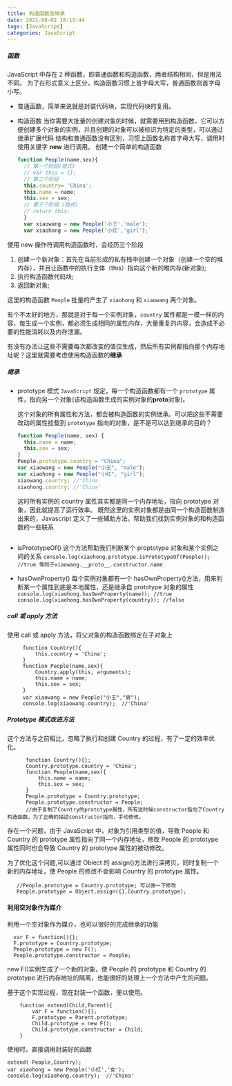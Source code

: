 ```yaml
---
title: 构造函数及继承
date: 2021-08-02 18:13:44
tags: [JavaScript]
categories: JavaScript
---
```


##### 函数

JavaScript 中存在 2 种函数，即普通函数和构造函数，两者结构相同，但是用法不同。
为了在形式意义上区分，构造函数习惯上首字母大写，普通函数则首字母小写。

- 普通函数，简单来说就是封装代码块，实现代码块的复用。

- 构造函数
  当你需要大批量的创建对象的时候，就需要用到构造函数，它可以方便创建多个对象的实例，并且创建的对象可以被标识为特定的类型，可以通过继承扩展代码
  结构和普通函数没有区别，习惯上函数名称首字母大写，调用时使用关键字 **new** 进行调用。
  创建一个简单的构造函数
  ```js
  function People(name,sex){
    // 第一个阶段(隐式)
    // var this = {};
    // 第二个阶段
    this.country= 'China';
    this.name = name;
    this.sex = sex;
    // 第三个阶段 (隐式)
    // return this;
    }
    var xiaowang = new People('小王','male');
    var xiaohong = new People('小红','girl');`
  ```

使用 new 操作符调用构造函数时，会经历三个阶段

1. 创建一个新对象：首先在当前形成的私有栈中创建一个对象（创建一个空的堆内存），并且让函数中的执行主体（this）指向这个新的堆内存(新对象);
2. 执行构造函数代码块;
3. 返回新对象;

这里的构造函数 `People` 批量的产生了 `xiaohong` 和 `xiaowang` 两个对象。

有个不太好的地方，那就是对于每一个实例对象，`country` 属性都是一模一样的内容，每生成一个实例，都必须生成相同的属性内存，大量重复的内容，会造成不必要的性能消耗以及内存泄漏。

有没有办法让这些不需要每次都改变的值仅生成，然后所有实例都指向那个内存地址呢？这里就需要考虑使用构造函数的**继承**

##### 继承

- prototype 模式
  `JavaScript` 规定，每一个构造函数都有一个 `prototype` 属性，指向另一个对象(该构造函数生成的实例对象的**proto**对象)。

  这个对象的所有属性和方法，都会被构造函数的实例继承。可以把这些不需要改动的属性挂载到 `prototype` 指向的对象，是不是可以达到继承的目的？

  ```js
  function People(name, sex) {
    this.name = name;
    this.sex = sex;
  }
  People.prototype.country = "China";
  var xiaowang = new People("小王", "male");
  var xiaohong = new People("小红", "girl");
  xiaowang.country; //'China
  xiaohong.country; //'China'
  ```

  这时所有实例的 country 属性其实都是同一个内存地址，指向 prototype 对象，因此就提高了运行效率。
  既然这里的实例对象都是由同一个构造函数制造出来的，Javascript 定义了一些辅助方法，帮助我们找到实例对象的和构造函数的一些联系

  ```

  ```

- isPrototypeOf()
  这个方法帮助我们判断某个 proptotype 对象和某个实例之间的关系
  `console.log(xiaohong.prototype.isPrototypeOf(People)); //true 等同于xiaowang.__proto__.constructor.name`
- hasOwnProperty()
  每个实例对象都有一个 hasOwnProperty()方法，用来判断某一个属性到底是本地属性，还是继承自 prototype 对象的属性
  `console.log(xiaohong.hasOwnProperty(name)); //true console.log(xiaohong.hasOwnProperty(country)); //false`

##### call 或 apply 方法

使用 call 或 apply 方法，将父对象的构造函数绑定在子对象上

```
     function Country(){
         this.country = 'China';
     }
     function People(name,sex){
         Country.apply(this, arguments);
         this.name = name;
         this.sex = sex;
     }
     var xiaowang = new People("小王","男");
     console.log(xiaowang.country);  //'China'

```

##### Prototype 模式改进方法

这个方法与之前相比，忽略了执行和创建 Country 的过程，有了一定的效率优化。

```
      function Country(){};
      Country.prototype.country = 'China';
      function People(name,sex){
          this.name = name;
          this.sex = sex;
      }
      People.prototype = Country.prototype;
      People.prototype.constructor = People;
      //由于复制了Country的prototype属性，所有这时候constructor指向了Country构造函数，为了正确的描述constructor指向，手动修改。
```

存在一个问题，由于 JavaScript 中，对象为引用类型的值，导致 People 和 Country 的 prototype 属性指向了同一个内存地址，修改 People 的 prototype 属性同时也会导致 Country 的 prototype 属性的被动修改。

为了优化这个问题,可以通过 Obiect 的 assign()方法进行深拷贝，同时复制一个新的内存地址，使 People 的修改不会影响 Country 的 prototype 属性。

```
   //People.prototype = Country.prototype; 可以做一下修改
   People.prototype = Object.assign({},Country.prototype);
```

#### 利用空对象作为媒介

利用一个空对象作为媒介，也可以很好的完成继承的功能

```
  var F = function(){};
  F.prototype = Country.prototype;
  People.prototype = new F();
  People.prototype.constructor = People;
```

new F()实例生成了一个新的对象，使 People 的 prototype 和 Country 的 prototype 进行内存地址的隔离，也能很好的处理上一个方法中产生的问题。

基于这个实现过程，现在封装一个函数，便以使用。

```
    function extend(Child,Parent){
        var F = function(){};
        F.prototype = Parent.prototype;
        Child.prototype = new F();
        Child.prototype.constructor = Child;
    }
```

使用时，直接调用封装好的函数

```
extend( People,Country);
var xiaohong = new People('小红','女');
console.log(xiaohong.country);  //'China'
```
